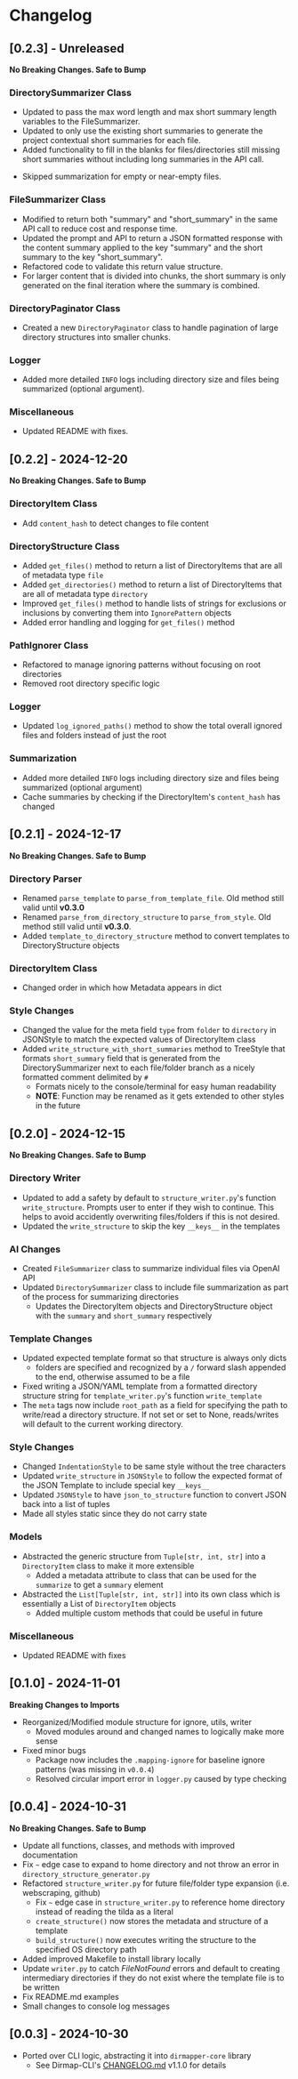 # Changelog

## [0.2.3] - Unreleased
**No Breaking Changes. Safe to Bump**
### DirectorySummarizer Class
- Updated to pass the max word length and max short summary length variables to the FileSummarizer.
- Updated to only use the existing short summaries to generate the project contextual short summaries for each file.
- Added functionality to fill in the blanks for files/directories still missing short summaries without including long summaries in the API call.
<!-- - Added pagination for large directory structures using the new `DirectoryPaginator` class. -->
- Skipped summarization for empty or near-empty files.

### FileSummarizer Class
- Modified to return both "summary" and "short_summary" in the same API call to reduce cost and response time.
- Updated the prompt and API to return a JSON formatted response with the content summary applied to the key "summary" and the short summary to the key "short_summary".
- Refactored code to validate this return value structure.
- For larger content that is divided into chunks, the short summary is only generated on the final iteration where the summary is combined.

### DirectoryPaginator Class
- Created a new `DirectoryPaginator` class to handle pagination of large directory structures into smaller chunks.

### Logger
- Added more detailed `INFO` logs including directory size and files being summarized (optional argument).

### Miscellaneous
- Updated README with fixes.

## [0.2.2] - 2024-12-20
**No Breaking Changes. Safe to Bump**
### DirectoryItem Class
- Add `content_hash` to detect changes to file content

### DirectoryStructure Class
- Added `get_files()` method to return a list of DirectoryItems that are all of metadata type `file`
- Added `get_directories()` method to return a list of DirectoryItems that are all of metadata type `directory`
- Improved `get_files()` method to handle lists of strings for exclusions or inclusions by converting them into `IgnorePattern` objects
- Added error handling and logging for `get_files()` method

### PathIgnorer Class
- Refactored to manage ignoring patterns without focusing on root directories
- Removed root directory specific logic

### Logger
- Updated `log_ignored_paths()` method to show the total overall ignored files and folders instead of just the root

### Summarization
- Added more detailed `INFO` logs including directory size and files being summarized (optional argument)
- Cache summaries by checking if the DirectoryItem's `content_hash` has changed


## [0.2.1] - 2024-12-17
**No Breaking Changes. Safe to Bump**
### Directory Parser
- Renamed `parse_template` to `parse_from_template_file`. Old method still valid until **v0.3.0**
- Renamed `parse_from_directory_structure` to `parse_from_style`. Old method still valid until **v0.3.0**.
- Added `template_to_directory_structure` method to convert templates to DirectoryStructure objects

### DirectoryItem Class
- Changed order in which how Metadata appears in dict

### Style Changes
- Changed the value for the meta field `type` from `folder` to `directory` in JSONStyle to match the expected values of DirectoryItem class
- Added `write_structure_with_short_summaries` method to TreeStyle that formats `short_summary` field that is generated from the DirectorySummarizer next to each file/folder branch as a nicely formatted comment delimited by `#`
    - Formats nicely to the console/terminal for easy human readability
    - **NOTE**: Function may be renamed as it gets extended to other styles in the future

## [0.2.0] - 2024-12-15
**No Breaking Changes. Safe to Bump**
### Directory Writer
- Updated to add a safety by default to `structure_writer.py`'s function `write_structure`. Prompts user to enter if they wish to continue. This helps to avoid accidently overwriting files/folders if this is not desired.
- Updated the `write_structure` to skip the key `__keys__` in the templates

### AI Changes
- Created `FileSummarizer` class to summarize individual files via OpenAI API
- Updated `DirectorySummarizer` class to include file summarization as part of the process for summarizing directories
    - Updates the DirectoryItem objects and DirectoryStructure object with the `summary` and `short_summary` respectively

### Template Changes
- Updated expected template format so that structure is always only dicts
    - folders are specified and recognized by a `/` forward slash appended to the end, otherwise assumed to be a file
- Fixed writing a JSON/YAML template from a formatted directory structure string for `template_writer.py`'s function `write_template`
- The `meta` tags now include `root_path` as a field for specifying the path to write/read a directory structure. If not set or set to None, reads/writes will default to the current working directory.

### Style Changes
- Changed `IndentationStyle` to be same style without the tree characters
- Updated `write_structure` in `JSONStyle` to follow the expected format of the JSON Template to include special key `__keys__`
- Updated `JSONStyle` to have `json_to_structure` function to convert JSON back into a list of tuples
- Made all styles static since they do not carry state

### Models
- Abstracted the generic structure from `Tuple[str, int, str]` into a `DirectoryItem` class to make it more extensible
    - Added a metadata attribute to class that can be used for the `summarize` to get a `summary` element
- Abstracted the `List[Tuple[str, int, str]]` into its own class which is essentially a List of `DirectoryItem` objects
    - Added multiple custom methods that could be useful in future

### Miscellaneous
- Updated README with fixes


## [0.1.0] - 2024-11-01
**Breaking Changes to Imports**
- Reorganized/Modified module structure for ignore, utils, writer
    - Moved modules around and changed names to logically make more sense
- Fixed minor bugs
    - Package now includes the `.mapping-ignore` for baseline ignore patterns (was missing in `v0.0.4`)
    - Resolved circular import error in `logger.py` caused by type checking

## [0.0.4] - 2024-10-31
**No Breaking Changes. Safe to Bump**
- Update all functions, classes, and methods with improved documentation
- Fix `~` edge case to expand to home directory and not throw an error in `directory_structure_generator.py`
- Refactored `structure_writer.py` for future file/folder type expansion (i.e. webscraping, github)
    - Fix `~` edge case in `structure_writer.py` to reference home directory instead of reading the tilda as a literal
    - `create_structure()` now stores the metadata and structure of a template
    - `build_structure()` now executes writing the structure to the specified OS directory path
- Added improved Makefile to install library locally
- Update `writer.py` to catch *FileNotFound* errors and default to creating intermediary directories if they do not exist where the template file is to be written
- Fix README.md examples
- Small changes to console log messages

## [0.0.3] - 2024-10-30
- Ported over CLI logic, abstracting it into `dirmapper-core` library
    - See Dirmap-CLI's [CHANGELOG.md](https://github.com/nashdean/dirmap-cli/blob/master/CHANGELOG.md) v1.1.0 for details